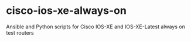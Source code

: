 # cisco-ios-xe-always-on
Ansible and Python scripts for Cisco IOS-XE and IOS-XE-Latest always on test routers
